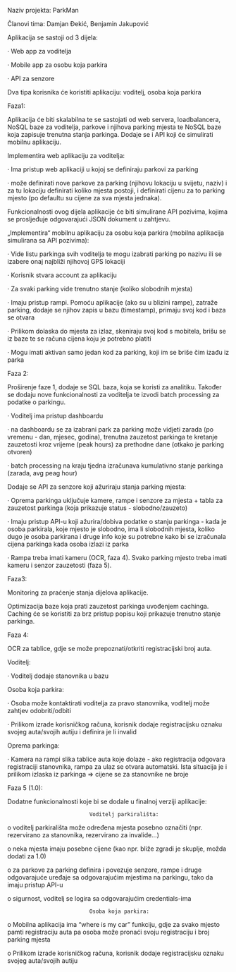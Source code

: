 Naziv projekta: ParkMan

Članovi tima: Damjan Đekić, Benjamin Jakupović

Aplikacija se sastoji od 3 dijela:

·        Web app za voditelja

·        Mobile app za osobu koja parkira

·        API za senzore

Dva tipa korisnika će koristiti aplikaciju: voditelj, osoba koja parkira

Faza1:

Aplikacija će biti skalabilna te se sastojati od web servera, loadbalancera, NoSQL baze za voditelja, parkove i njihova parking mjesta te NoSQL baze koja zapisuje trenutna stanja parkinga. Dodaje se i API koji će simulirati mobilnu aplikaciju.

 

Implementira web aplikaciju za voditelja:

·        Ima pristup web aplikaciji u kojoj se definiraju parkovi za parking

·        može definirati nove parkove za parking (njihovu lokaciju u svijetu, naziv) i za tu lokaciju definirati koliko mjesta postoji, i definirati cijenu za to parking mjesto (po defaultu su cijene za sva mjesta jednaka).

Funkcionalnosti ovog dijela aplikacije će biti simulirane API pozivima, kojima se prosljeđuje odgovarajući JSON dokument u zahtjevu.

 

„Implementira“ mobilnu aplikaciju za osobu koja parkira (mobilna aplikacija simulirana sa API pozivima):

·        Vide listu parkinga svih voditelja te mogu izabrati parking po nazivu ili se izabere onaj najbliži njihovoj GPS lokaciji

·        Korisnik stvara account za aplikaciju

·        Za svaki parking vide trenutno stanje (koliko slobodnih mjesta)

·        Imaju pristup rampi. Pomoću aplikacije (ako su u blizini rampe), zatraže parking, dodaje se njihov zapis u bazu (timestamp), primaju svoj kod i baza se otvara

·        Prilikom dolaska do mjesta za izlaz, skeniraju svoj kod s mobitela, brišu se iz baze te se računa cijena koju je potrebno platiti

·        Mogu imati aktivan samo jedan kod za parking, koji im se briše čim izađu iz parka

 

 

 

 

 

Faza 2:

Proširenje faze 1, dodaje se SQL baza, koja se koristi za analitiku. Također se dodaju nove funkcionalnosti za voditelja te izvodi batch processing za podatke o parkingu.

 

·        Voditelj ima pristup dashboardu

·        na dashboardu se za izabrani park za parking može vidjeti zarada (po vremenu - dan, mjesec, godina), trenutna zauzetost parkinga te kretanje zauzetosti kroz vrijeme (peak hours) za prethodne dane (otkako je parking otvoren)

·        batch processing na kraju tjedna izračunava kumulativno stanje parkinga (zarada, avg peag hour)

 

Dodaje se API za senzore koji ažuriraju stanja parking mjesta:

·        Oprema parkinga uključuje kamere, rampe i senzore za mjesta + tabla za zauzetost parkinga (koja prikazuje status - slobodno/zauzeto)

·        Imaju pristup API-u koji ažurira/dobiva podatke o stanju parkinga - kada je osoba parkirala, koje mjesto je slobodno, ima li slobodnih mjesta, koliko dugo je osoba parkirana i druge info koje su potrebne kako bi se izračunala cijena parkinga kada osoba izlazi iz parka

·        Rampa treba imati kameru (OCR, faza 4). Svako parking mjesto treba imati kameru i senzor zauzetosti (faza 5).

 

 

 

Faza3:

Monitoring za praćenje stanja dijelova aplikacije.

Optimizacija baze koja prati zauzetost parkinga uvođenjem cachinga. Caching će se koristiti za brz pristup popisu koji prikazuje trenutno stanje parkinga.

 

Faza 4:

OCR za tablice, gdje se može prepoznati/otkriti registracijski broj auta.

Voditelj:

·        Voditelj dodaje stanovnika u bazu

Osoba koja parkira:

·        Osoba može kontaktirati voditelja za pravo stanovnika, voditelj može zahtjev odobriti/odbiti

·        Prilikom izrade korisničkog računa, korisnik dodaje registracijsku oznaku svojeg auta/svojih autiju i definira je li invalid

 

 

Oprema parkinga:

·        Kamera na rampi slika tablice auta koje dolaze - ako registracija odgovara registraciji stanovnika, rampa za ulaz se otvara automatski. Ista situacija je i prilikom izlaska iz parkinga => cijene se za stanovnike ne broje

 

 

 

Faza 5 (1.0):

Dodatne funkcionalnosti koje bi se dodale u finalnoj verziji aplikacije:

                              Voditelj parkirališta:

o   voditelj parkirališta može određena mjesta posebno označiti (npr. rezervirano za stanovnika, rezervirano za invalide…)

o   neka mjesta imaju posebne cijene (kao npr. bliže zgradi je skuplje, možda dodati za 1.0)

o   za parkove za parking definira i povezuje senzore, rampe i druge odgovarajuće uređaje sa odgovarajućim mjestima na parkingu, tako da imaju pristup API-u

 

o   sigurnost, voditelj se logira sa odgovarajućim credentials-ima

 

                              Osoba koja parkira:

o   Mobilna aplikacija ima “where is my car” funkciju, gdje za svako mjesto pamti registraciju auta pa osoba može pronaći svoju registraciju i broj parking mjesta

o   Prilikom izrade korisničkog računa, korisnik dodaje registracijsku oznaku svojeg auta/svojih autiju
